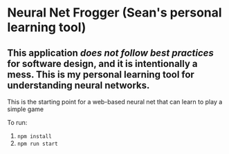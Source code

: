 # Neural Net Frogger (Sean's personal learning tool)
## This application *_does not follow best practices_* for software design, and it is intentionally a mess. This is my personal learning tool for understanding neural networks. 

This is the starting point for a web-based neural net that can learn to play a simple game

To run:
1. `npm install`
2. `npm run start`